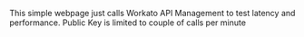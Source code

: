 This simple webpage just calls Workato API Management to test latency and performance.
Public Key is limited to couple of calls per minute 
